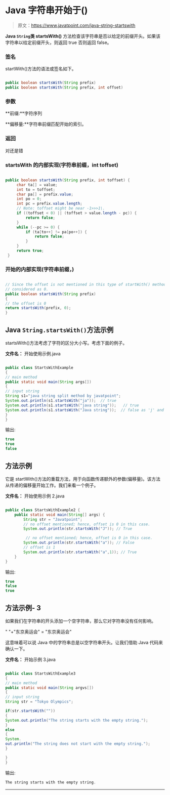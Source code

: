 # Java 字符串开始于()

> 原文：<https://www.javatpoint.com/java-string-startswith>

**Java `String`类 startsWith()** 方法检查该字符串是否以给定的前缀开头。如果该字符串以给定前缀开头，则返回 true 否则返回 false。

### 签名

startWith()方法的语法或签名如下。

```java

public boolean startsWith(String prefix)
public boolean startsWith(String prefix, int offset)

```

### 参数

**前缀:**字符序列

**偏移量:**字符串前缀匹配开始的索引。

### 返回

对还是错

### startsWith 的内部实现(字符串前缀，int toffset)

```java

public boolean startsWith(String prefix, int toffset) {  
     char ta[] = value;  
     int to = toffset;  
     char pa[] = prefix.value;  
     int po = 0;  
     int pc = prefix.value.length;  
     // Note: toffset might be near -1>>>1\.  
     if ((toffset < 0) || (toffset > value.length - pc)) {  
         return false;  
     }  
     while (--pc >= 0) {  
         if (ta[to++] != pa[po++]) {  
             return false;  
         }  
     }  
     return true;  
 }  

```

### 开始的内部实现(字符串前缀，)

```java

// Since the offset is not mentioned in this type of startWith() method, the offset is
// considered as 0.
public boolean startsWith(String prefix) 
{
// the offset is 0
return startsWith(prefix, 0);
}

```

## Java `String.startsWith()`方法示例

startsWith()方法考虑了字符的区分大小写。考虑下面的例子。

**文件名：** 开始使用示例.java

```java

public class StartsWithExample
{  
// main method
public static void main(String args[])
{  
// input string
String s1="java string split method by javatpoint";  
System.out.println(s1.startsWith("ja"));  // true
System.out.println(s1.startsWith("java string"));   // true
System.out.println(s1.startsWith("Java string"));  // false as 'j' and 'J' are different 
}
}  

```

输出:

```java
true
true
false

```

## 方法示例

它是 startWith()方法的重载方法，用于向函数传递额外的参数(偏移量)。该方法从传递的偏移量开始工作。我们来看一个例子。

**文件名：** 开始使用示例 2.java

```java

public class StartsWithExample2 {  
    public static void main(String[] args) {  
        String str = "Javatpoint";  
        // no offset mentioned; hence, offset is 0 in this case.
        System.out.println(str.startsWith("J")); // True  

         // no offset mentioned; hence, offset is 0 in this case.
        System.out.println(str.startsWith("a")); // False 
        // offset is 1
        System.out.println(str.startsWith("a",1)); // True  
    }  
}  

```

输出:

```java
true
false
true

```

## 方法示例- 3

如果我们在字符串的开头添加一个空字符串，那么它对字符串没有任何影响。

" "+"东京奥运会" = "东京奥运会"

这意味着可以说 Java 中的字符串总是以空字符串开头。让我们借助 Java 代码来确认一下。

**文件名：** 开始示例 3.java

```java

public class StartsWithExample3 
{
// main method
public static void main(String argvs[])
{
// input string
String str = "Tokyo Olympics";

if(str.startsWith(""))
{
System.out.println("The string starts with the empty string.");
}
else
{
System.
out.println("The string does not start with the empty string.");   
}

}
}

```

输出:

```java
The string starts with the empty string.

```

* * *